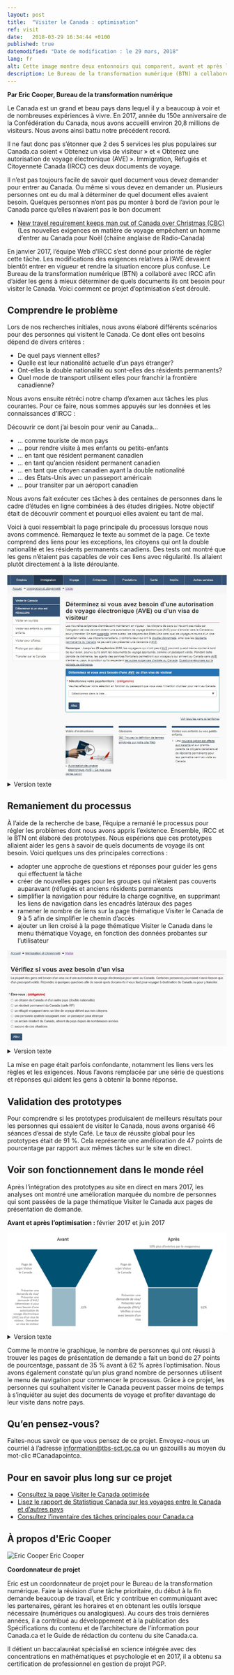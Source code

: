 ```yaml
---
layout: post
title:  "Visiter le Canada : optimisation"
ref: visit
date:   2018-03-29 16:34:44 +0100
published: true
datemodified: "Date de modification : le 29 mars, 2018"
lang: fr
alt: Cette image montre deux entonnoirs qui comparent, avant et après l'optimisation.
description: Le Bureau de la transformation numérique (BTN) a collaboré avec Immigration, Réfugiés et Citoyenneté Canada (IRCC) afin d’aider les gens à mieux déterminer de quels documents ils ont besoin pour visiter le Canada. Voici comment ce projet d’optimisation s’est déroulé.
---
```

**Par Eric Cooper, Bureau de la transformation numérique**

Le Canada est un grand et beau pays dans lequel il y a beaucoup à voir et de nombreuses expériences à vivre. En 2017, année du 150e anniversaire de la Confédération du Canada, nous avons accueilli environ 20,8 millions de visiteurs. Nous avons ainsi battu notre précédent record.

Il ne faut donc pas s’étonner que 2 des 5 services les plus populaires sur Canada.ca soient « Obtenez un visa de visiteur » et « Obtenez une autorisation de voyage électronique (AVE) ». Immigration, Réfugiés et Citoyenneté Canada (IRCC) ces deux documents de voyage.

Il n’est pas toujours facile de savoir quel document vous devez demander pour entrer au Canada. Ou même si vous devez en demander un. Plusieurs personnes ont eu du mal à déterminer de quel document elles avaient besoin. Quelques personnes n’ont pas pu monter à bord de l’avion pour le Canada parce qu’elles n’avaient pas le bon document

* [New travel requirement keeps man out of Canada over Christmas (CBC)](http://www.cbc.ca/news/canada/nova-scotia/travel-security-eta-document-england-electronic-travel-authorization-1.3916927) (Les nouvelles exigences en matière de voyage empêchent un homme d’entrer au Canada pour Noël (chaîne anglaise de Radio-Canada)

En janvier 2017, l’équipe Web d’IRCC s’est donné pour priorité de régler cette tâche. Les modifications des exigences relatives à l’AVE devaient bientôt entrer en vigueur et rendre la situation encore plus confuse. Le Bureau de la transformation numérique (BTN) a collaboré avec IRCC afin d’aider les gens à mieux déterminer de quels documents ils ont besoin pour visiter le Canada. Voici comment ce projet d’optimisation s’est déroulé.

## Comprendre le problème
Lors de nos recherches initiales, nous avons élaboré différents scénarios pour des personnes qui visitent le Canada. Ce dont elles ont besoins dépend de divers critères :

- De quel pays viennent elles?
- Quelle est leur nationalité actuelle d’un pays étranger?
- Ont-elles la double nationalité ou sont-elles des résidents permanents?
- Quel mode de transport utilisent elles pour franchir la frontière canadienne?


Nous avons ensuite rétréci notre champ d’examen aux tâches les plus courantes. Pour ce faire, nous sommes appuyés sur les données et les connaissances d’IRCC : 

Découvrir ce dont j’ai besoin pour venir au Canada...

- ... comme touriste de mon pays
- ... pour rendre visite à mes enfants ou petits-enfants
- ... en tant que résident permanent canadien
- ... en tant qu’ancien résident permanent canadien
- ... en tant que citoyen canadien ayant la double nationalité
- ... des États-Unis avec un passeport américain
- ... pour transiter par un aéroport canadien


Nous avons fait exécuter ces tâches à des centaines de personnes dans le cadre d’études en ligne combinées à des études dirigées. Notre objectif était de découvrir comment et pourquoi elles avaient eu tant de mal.

Voici à quoi ressemblait la page principale du processus lorsque nous avons commencé. Remarquez le texte au sommet de la page. Ce texte comprend des liens pour les exceptions, les citoyens qui ont la double nationalité et les résidents permanents canadiens. Des tests ont montré que les gens n’étaient pas capables de voir ces liens avec régularité. Ils allaient plutôt directement à la liste déroulante.


<img class="img-responsive border" src="/images/eTA-AVE/VisaAVE-avant.JPG" alt="Image montrant la page « Déterminez si vous avez besoin d'une autorisation de voyage électronique (AVE) ou d'un visa de visiteur » avant l'optimisation.">


<details>
		<summary>Version texte</summary>
	<p>Cette image montre ce qu'était la page « Déterminez si vous avez besoin d'une autorisation de voyage électronique (AVE) ou d'un visa de visiteur » avant qu'elle ne soit optimisée.</p><p>Il y a deux paragraphes de texte qui comportent quatre liens chacun. En-dessous, dans une boîte bleue, il y a plus de texte avec un menu déroulant des pays. Au bas de la page, il y a trois liens connexes dans de grandes boîtes. Sur le côté gauche de la page se trouve un menu de navigation de gauche avec des liens vers :</p><ul>
	<li>visiter en touriste</li>
	<li>visiter ses enfants ou petits-enfants</li>
	<li>visiter pour affaires</li>
	<li>prolonger votre séjour</li>
	<li>transiter par le Canada</li>
	</ul>
	
</details>

## Remaniement du processus
À l’aide de la recherche de base, l’équipe a remanié le processus pour régler les problèmes dont nous avons appris l’existence. Ensemble, IRCC et le BTN ont élaboré des prototypes. Nous espérions que ces prototypes allaient aider les gens à savoir de quels documents de voyage ils ont besoin. Voici quelques uns des principales corrections :


- adopter une approche de questions et réponses pour guider les gens qui effectuent la tâche
- créer de nouvelles pages pour les groupes qui n’étaient pas couverts auparavant (réfugiés et anciens résidents permanents
- simplifier la navigation pour réduire la charge cognitive, en supprimant les liens de navigation dans les encadrés latéraux des pages
- ramener le nombre de liens sur la page thématique Visiter le Canada de 9 à 5 afin de simplifier le chemin d’accès
- ajouter un lien croisé à la page thématique Visiter le Canada dans le menu thématique Voyage, en fonction des données probantes sur l’utilisateur



<img class="img-responsive border" src="/images/eTA-AVE/VisaAVE-apres.JPG" alt="Image montrant la page « Vérifiez si vous avez besoin d'un visa » après l'optimisation.">

<details>
		<summary>Version texte</summary>
	<p>Cette image montre la page  « Vérifiez si vous avez besoin d'un visa » après optimisation. Il y a un court paragraphe de texte suivi de «Êtes-vous :», suivi de cinq choix possibles : </p>
	<ul>
		<li>un citoyen du Canada et d’un autre pays (double nationalité)</li>
		<li>un résident permanent du Canada (Carte RP)</li>
		<li>un réfugié voyageant avec un titre de voyage délivré aux non-citoyens</li>
		<li>une personne apatride voyageant avec un passeport pour étranger</li>
		<li>un ancien résident du Canada</li>
		<li>aucune de ces situations</li>
	</ul>
	La page a beaucoup moins de « bruit visuel » qu'avant l'optimisation.	
</details>

La mise en page était parfois confondante, notamment les liens vers les règles et les exigences. Nous l’avons remplacée par une série de questions et réponses qui aident les gens à obtenir la bonne réponse.

## Validation des prototypes
Pour comprendre si les prototypes produisaient de meilleurs résultats pour les personnes qui essaient de visiter le Canada, nous avons organisé 46 séances d’essai de style Café. Le taux de réussite global pour les prototypes était de 91 %. Cela représente une amélioration de 47 points de pourcentage par rapport aux mêmes tâches sur le site en direct. 

## Voir son fonctionnement dans le monde réel
Après l’intégration des prototypes au site en direct en mars 2017, les analyses ont montré une amélioration marquée du nombre de personnes qui sont passées de la page thématique Visiter le Canada aux pages de présentation de demande. 

<b>Avant et après l’optimisation : </b> février 2017 et juin 2017

<img class="img-responsive border" src="/images/eTA-AVE/VisiterEntonnoirs.PNG" alt="Cette image montre deux entonnoirs qui comparent, avant et après l'optimisation.">

<details>
		<summary>Version texte</summary>
	<p>Cette image montre deux entonnoirs qui comparent, avant et après l'optimisation, le nombre de personnes qui sont allées de la page de sujet Visiter le Canada à l'une des pages suivantes :</p>
	<ul>
		<li>déterminez si vous avez besoin d'une autorisation de voyage électronique (AVE) ou d'un visa de visiteur</li>
		<li>présenter une demande de visa</li>
		<li>présenter une demande d’AVE</li>
	</ul>
Avant l'optimisation, 35% des clics de la page de sujet Visiter le Canada sont allés à l'une de ces pages. Après l'optimisation, cette proportion est grimpée à 62%, ce qui signifiait que la page de sujet était plus efficace pour amener les gens vers ces pages. Il y a aussi eu 10% plus d'entrées à la page du sujet de Visiter le Canada par le biais du mégamenu après l'optimisation.
	
</details>

Comme le montre le graphique, le nombre de personnes qui ont réussi à trouver les pages de présentation de demande a fait un bond de 27 points de pourcentage, passant de 35 % avant à 62 % après l’optimisation. Nous avons également constaté qu’un plus grand nombre de personnes utilisent le menu de navigation pour commencer le processus. Grâce à ce projet, les personnes qui souhaitent visiter le Canada peuvent passer moins de temps à s’inquiéter au sujet des documents de voyage et profiter davantage de leur visite dans notre pays. 

## Qu’en pensez-vous?
Faites-nous savoir ce que vous pensez de ce projet. Envoyez-nous un courriel à l’adresse <a href="mailto:information@tbs-sct.gc.ca">information@tbs-sct.gc.ca</a> ou un gazouillis au moyen du mot-clic #Canadapointca.

## Pour en savoir plus long sur ce projet

- [Consultez la page Visiter le Canada optimisée](https://www.canada.ca/fr/immigration-refugies-citoyennete/services/visiter-canada.html)
- [Lisez le rapport de Statistique Canada sur les voyages entre le Canada et d’autres pays](http://www.statcan.gc.ca/daily-quotidien/180220/dq180220c-fra.htm)
- [Consultez l’inventaire des tâches principales pour Canada.ca](https://canada-ca.github.io/pages/taches-principales-canada-ca.html)


## À propos d'Eric Cooper
<div class="col-md-3 col-xs-12">
   <div class="pull-left" style="margin-bottom: 15px;">
   <img class="img-responsive"  style="margin-bottom: 15px;" src="/images/DTO-aboutus/DTO_blog_photo_DSC_3047_277x370.jpg" width="185px" alt="Eric Cooper" />
      Eric Cooper<br>
      <b>Coordonnateur de projet</b>
   </div>
</div>


<div class="col-md-9 col-xs-12">
<figcaption>

<p>Eric est un coordonnateur de projet pour le Bureau de la transformation numérique. Faire la révision d’une tâche prioritaire, du début à la fin demande beaucoup de travail, et Eric y contribue en communiquant avec les partenaires, gérant les horaires et en obtenant les outils lorsque nécessaire (numériques ou analogiques). Au cours des trois dernières années, il a contribué au développement et à la publication des Spécifications du contenu et de l’architecture de l’information pour Canada.ca et le Guide de rédaction du contenu du site Canada.ca.</p><p>Il détient un baccalauréat spécialisé en science intégrée avec des concentrations en mathématiques et psychologie et en 2017, il a obtenu sa certification de professionnel en gestion de projet PGP.</p>

</figcaption>
</div>
